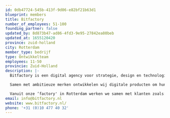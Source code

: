 ```yaml
---
id: 0db47724-545b-413f-9d06-e82bf21b63d1
blueprint: members
title: Bitfactory
number_of_employees: 51-100
founding_partner: false
updated_by: 8d873b47-ad86-4fd3-9e95-27842ea80beb
updated_at: 1655120420
province: zuid-holland
city: Rotterdam
member_type: bedrijf
type: Ontwikkelteam
employees: 11-50
provincie: Zuid-Holland
description: |-
  Bitfactory is een digital agency voor strategie, design en technologie. Wij helpen onze klanten steeds de volgende stap te maken in de digitalisering van hun business.

  Samen met ambitieuze merken ontwikkelen wij digitale producten om hun klanten blij te maken en hun business te laten groeien. Als digital partner zijn wij continu betrokken en bieden high-end support, groei en innovatie. Super service noemen we dat.

  Vanuit onze ‘factory' in Rotterdam werken we samen met klanten zoals: Tony's Chocolonely, Dr. Oetker, TNO, Bayer, NPO, Samskip en andere ambitieuze merken.
email: info@bitfactory.nl
website: www.bitfactory.nl/
phone: '+31 (0)10 477 40 32'
---
```

